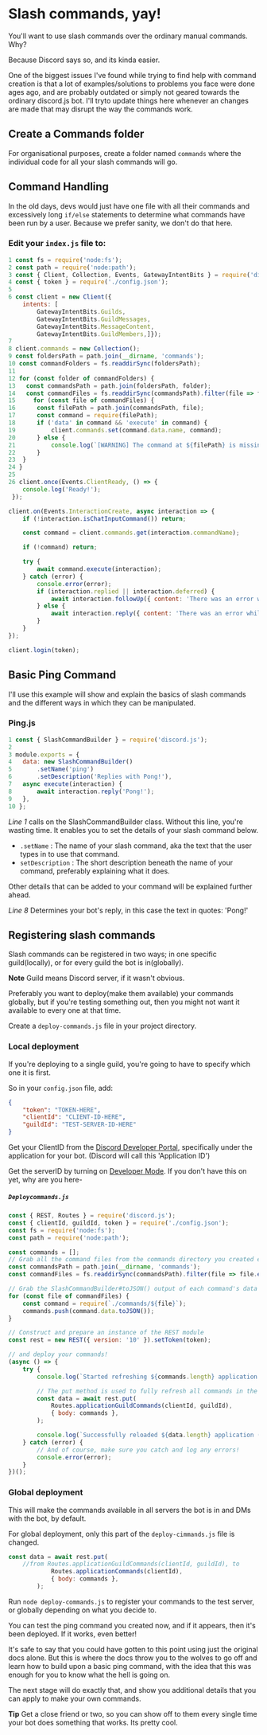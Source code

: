 # Slash commands, yay!

You'll want to use slash commands over the ordinary manual commands. Why?

Because Discord says so, and its kinda easier.

One of the biggest issues I've found while trying to find help with command creation is that a lot of examples/solutions to problems you face were done ages ago, and are probably outdated or simply not geared towards the ordinary discord.js bot. I'll tryto update things here whenever an changes are made that may disrupt the way the commands work.

## Create a Commands folder
For organisational purposes, create a folder named `commands` where the individual code for all your slash commands will go.


## Command Handling
In the old days, devs would just have one file with all their commands and excessively long `if/else` statements to determine what commands have been run by a user. Because we prefer sanity, we don't do that here.


### Edit your `index.js` file to:

```javascript
1 const fs = require('node:fs');
2 const path = require('node:path');
3 const { Client, Collection, Events, GatewayIntentBits } = require('discord.js');
4 const { token } = require('./config.json');
5
6 const client = new Client({ 
    intents: [
        GatewayIntentBits.Guilds,
        GatewayIntentBits.GuildMessages,
		GatewayIntentBits.MessageContent,
		GatewayIntentBits.GuildMembers,]});
7
8 client.commands = new Collection();
9 const foldersPath = path.join(__dirname, 'commands');
10 const commandFolders = fs.readdirSync(foldersPath);
11
12 for (const folder of commandFolders) {
13	 const commandsPath = path.join(foldersPath, folder);
14	 const commandFiles = fs.readdirSync(commandsPath).filter(file => file.endsWith('.js'));
15	   for (const file of commandFiles) {
16		const filePath = path.join(commandsPath, file);
17		const command = require(filePath);
18		if ('data' in command && 'execute' in command) {
19			client.commands.set(command.data.name, command);
20		} else {
21			console.log(`[WARNING] The command at ${filePath} is missing a required "data" or "execute" property.`);
22		}
23	}
24 }
25
26 client.once(Events.ClientReady, () => {
	console.log('Ready!');
 });

client.on(Events.InteractionCreate, async interaction => {
	if (!interaction.isChatInputCommand()) return;

	const command = client.commands.get(interaction.commandName);

	if (!command) return;

	try {
		await command.execute(interaction);
	} catch (error) {
		console.error(error);
		if (interaction.replied || interaction.deferred) {
			await interaction.followUp({ content: 'There was an error while executing this command!', ephemeral: true });
		} else {
			await interaction.reply({ content: 'There was an error while executing this command!', ephemeral: true });
		}
	}
});

client.login(token);
```



## Basic Ping Command
I'll use this example will show and explain the basics of slash commands and the different ways in which they can be manipulated.

### Ping.js
```javascript
1 const { SlashCommandBuilder } = require('discord.js');
2 
3 module.exports = {
4	data: new SlashCommandBuilder()
5		.setName('ping')
6		.setDescription('Replies with Pong!'),
7	async execute(interaction) {
8		await interaction.reply('Pong!');
9	},
10 };
```

*Line 1* calls on the SlashCommandBuilder class. Without this line, you're wasting time. 
It enables you to set the details of your slash command below.

* `.setName` : The name of your slash command, aka the text that the user types in to use that command.
* `setDescription` : The short description beneath the name of your command, preferably explaining what it does.

Other details that can be added to your command will be explained further ahead.

*Line 8* Determines your bot's reply, in this case the text in quotes: 'Pong!'


## Registering slash commands
Slash commands can be registered in two ways; in one specific guild(locally), or for every guild the bot is in(globally).

**Note** Guild means Discord server, if it wasn't obvious.

Preferably you want to deploy(make them available) your commands globally, but if you're testing something out, then you might not want it available to every one at that time.

Create a ```deploy-commands.js``` file in your project directory.

### Local deployment
If you're deploying to a single guild, you're going to have to specify which one it is first.

So in your `config.json` file, add:

```json
{
	"token": "TOKEN-HERE",
	"clientId": "CLIENT-ID-HERE",
	"guildId": "TEST-SERVER-ID-HERE"
}
```
Get your ClientID from the [Discord Developer Portal](https://discord.com/developers/applications), specifically under the application for your bot. (Discord will call this 'Application ID')

Get the serverID by turning on [Developer Mode](https://support.discord.com/hc/en-us/articles/206346498). If you don't have this on yet, why are you here-

##### `Deploycommands.js` 

```javascript
const { REST, Routes } = require('discord.js');
const { clientId, guildId, token } = require('./config.json');
const fs = require('node:fs');
const path = require('node:path');

const commands = [];
// Grab all the command files from the commands directory you created earlier
const commandsPath = path.join(__dirname, 'commands');
const commandFiles = fs.readdirSync(commandsPath).filter(file => file.endsWith('.js'));

// Grab the SlashCommandBuilder#toJSON() output of each command's data for deployment
for (const file of commandFiles) {
	const command = require(`./commands/${file}`);
	commands.push(command.data.toJSON());
}

// Construct and prepare an instance of the REST module
const rest = new REST({ version: '10' }).setToken(token);

// and deploy your commands!
(async () => {
	try {
		console.log(`Started refreshing ${commands.length} application (/) commands.`);

		// The put method is used to fully refresh all commands in the guild with the current set
		const data = await rest.put(
			Routes.applicationGuildCommands(clientId, guildId),
			{ body: commands },
		);

		console.log(`Successfully reloaded ${data.length} application (/) commands.`);
	} catch (error) {
		// And of course, make sure you catch and log any errors!
		console.error(error);
	}
})();
```

### Global deployment
This will make the commands available in all servers the bot is in and DMs with the bot, by default.

For global deployment, only this part of the `deploy-cimmands.js` file is changed.

```javascript
const data = await rest.put(
    //from Routes.applicationGuildCommands(clientId, guildId), to
			Routes.applicationCommands(clientId),
			{ body: commands },
		);
```


Run `node deploy-commands.js` to register your commands to the test server, or globally depending on what you decide to.

You can test the ping command you created now, and if it appears, then it's been deployed. If it works, even better!


It's safe to say that you could have gotten to this point using just the original docs alone. But this is where the docs throw you to the wolves to go off and learn how to build upon a basic ping command, with the idea that this was enough for you to know what the hell is going on.

The next stage will do exactly that, and show you additional details that you can apply to make your own commands.

**Tip**
Get a close friend or two, so you can show off to them every single time your bot does something that works. Its pretty cool.
